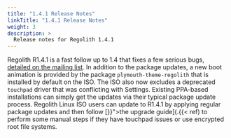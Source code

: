 ```yaml
---
title: "1.4.1 Release Notes"
linkTitle: "1.4.1 Release Notes"
weight: 3
description: >
  Release notes for Regolith 1.4.1
---
```


Regolith R1.4.1 is a fast follow up to 1.4 that fixes a few serious bugs, [detailed on the mailing list](https://www.freelists.org/post/regolith-linux/Package-Updates-to-Release). In addition to the package updates, a new boot animation is provided by the package `plymouth-theme-regolith` that is installed by default on the ISO. The ISO also now excludes a deprecated `touchpad` driver that was conflicting with Settings. Existing PPA-based installations can simply get the updates via their typical package update process. Regolith Linux ISO users can update to R1.4.1 by applying regular package updates and then follow \[}}">the upgrade guide\](.{{< ref) to perform some manual steps if they have touchpad issues or use encrypted root file systems.

